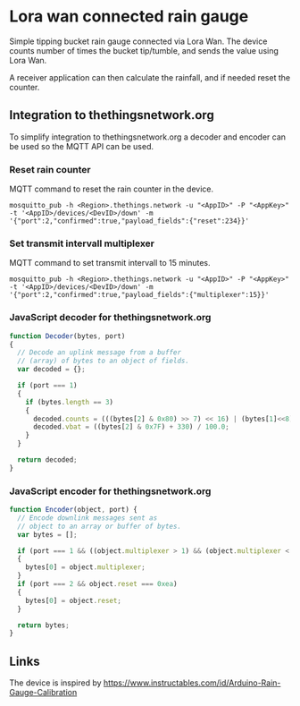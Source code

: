 # Lora wan connected rain gauge
Simple tipping bucket rain gauge connected via Lora Wan.
The device counts number of times the bucket tip/tumble, and sends the value using Lora Wan.

A receiver application can then calculate the rainfall, and if needed reset the counter.

## Integration to thethingsnetwork.org
To simplify integration to thethingsnetwork.org a decoder and encoder can be used
so the MQTT API can be used.

### Reset rain counter
MQTT command to reset the rain counter in the device.

```shell
mosquitto_pub -h <Region>.thethings.network -u "<AppID>" -P "<AppKey>" -t '<AppID>/devices/<DevID>/down' -m '{"port":2,"confirmed":true,"payload_fields":{"reset":234}}'
```

### Set transmit intervall multiplexer
MQTT command to set transmit intervall to 15 minutes.

```shell
mosquitto_pub -h <Region>.thethings.network -u "<AppID>" -P "<AppKey>" -t '<AppID>/devices/<DevID>/down' -m '{"port":2,"confirmed":true,"payload_fields":{"multiplexer":15}}'
```

### JavaScript decoder for thethingsnetwork.org

```javascript
function Decoder(bytes, port)
{
  // Decode an uplink message from a buffer
  // (array) of bytes to an object of fields.
  var decoded = {};

  if (port === 1)
  {
    if (bytes.length == 3)
    {
      decoded.counts = (((bytes[2] & 0x80) >> 7) << 16) | (bytes[1]<<8) | bytes[0];
      decoded.vbat = ((bytes[2] & 0x7F) + 330) / 100.0;
    }
  }

  return decoded;
}
```

### JavaScript encoder for thethingsnetwork.org

```javascript
function Encoder(object, port) {
  // Encode downlink messages sent as
  // object to an array or buffer of bytes.
  var bytes = [];

  if (port === 1 && ((object.multiplexer > 1) && (object.multiplexer < 250)))
  {
    bytes[0] = object.multiplexer;
  }
  if (port === 2 && object.reset === 0xea)
  {
    bytes[0] = object.reset;
  }

  return bytes;
}
```

## Links
The device is inspired by https://www.instructables.com/id/Arduino-Rain-Gauge-Calibration
